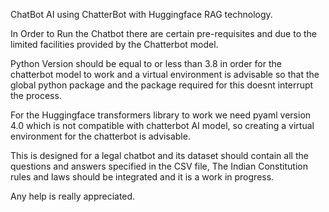 ChatBot AI using ChatterBot with Huggingface RAG technology.<br>

In Order to Run the Chatbot there are certain pre-requisites and due to the limited facilities provided by the Chatterbot model.<br>

Python Version should be equal to or less than 3.8 in order for the chatterbot model to work and a virtual environment is advisable so that the global python package and the package required for this doesnt interrupt the process.<br>

For the Huggingface transformers library to work we need pyaml version 4.0 which is not compatible with chatterbot AI model, so creating a virtual environment for the chatterbot is advisable.<br>

This is designed for a legal chatbot and its dataset should contain all the questions and answers specified in the CSV file, The Indian Constitution rules and laws should be integrated and it is a work in progress.<br>

Any help is really appreciated.<br>
